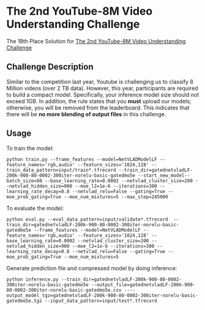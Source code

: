 # The 2nd YouTube-8M Video Understanding Challenge

The 18th Place Solution for [The 2nd YouTube-8M Video Understanding Challenge](https://www.kaggle.com/c/youtube8m-2018)

## Challenge Description

Similar to the competition last year, Youtube is challenging us to classify 8 Million videos (over 2 TB data). However, this year, participants are required to build a compact model. Specifically, your inference model size should not exceed 1GB. In addition, the rule states that you __must__ upload our models; otherwise, you will be removed from the leaderboard. This indicates that there will be __no more blending of output files__ in this challenge.

## Usage

To train the model:

```
python train.py --frame_features --model=NetVLADModelLF --feature_names='rgb,audio' --feature_sizes='1024,128' --train_data_pattern=input/train*.tfrecord --train_dir=gatednetvladLF-200k-900-80-0002-300iter-norelu-basic-gatedmo5e --start_new_model--batch_size=80 --base_learning_rate=0.0002 --netvlad_cluster_size=200 --netvlad_hidden_size=900 --moe_l2=1e-6 --iterations=300 --learning_rate_decay=0.8 --netvlad_relu=False --gating=True --moe_prob_gating=True --moe_num_mixtures=5 --max_step=245000
```

To evaluate the model:

```
python eval.py --eval_data_pattern=input/validate*.tfrecord  --train_dir=gatednetvladLF-200k-900-80-0002-300iter-norelu-basic-gatedmo5e --frame_features --model=NetVLADModelLF --feature_names='rgb,audio' --feature_sizes='1024,128' --base_learning_rate=0.0002 --netvlad_cluster_size=200 --netvlad_hidden_size=900 --moe_l2=1e-6 --iterations=300 --learning_rate_decay=0.8 --netvlad_relu=False --gating=True --moe_prob_gating=True --moe_num_mixtures=5

```

Generate prediction file and compressed model by doing inference:

```
python inference.py --train_dir=gatednetvladLF-200k-900-80-0002-300iter-norelu-basic-gatedmo5e --output_file=gatednetvladLF-200k-900-80-0002-300iter-norelu-basic-gatedmo5e.csv ----output_model_tgz=gatednetvladLF-200k-900-80-0002-300iter-norelu-basic-gatedmo5e.tgz --input_data_pattern=input/test*.tfrecord 
```
